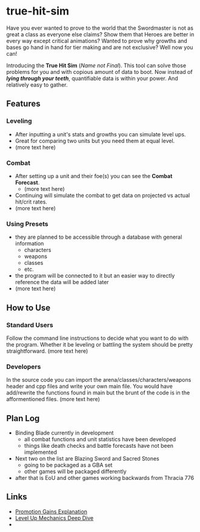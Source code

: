 # true-hit-sim
Have you ever wanted to prove to the world that the Swordmaster is not as great a class as everyone else claims? Show them that Heroes are better in every way except critical animations? Wanted to prove why growths and bases go hand in hand for tier making and are not exclusive? Well now you can! 

Introducing the **True Hit Sim** (*Name not Final*). This tool can solve those problems for you and with copious amount of data to boot. Now instead of ***lying through your teeth***, quantifiable data is within your power. And relatively easy to gather.

## Features
### Leveling
+ After inputting a unit's stats and growths you can simulate level ups.
+ Great for comparing two units but you need them at equal level.
+ (more text here)

### Combat
+ After setting up a unit and their foe(s) you can see the **Combat Forecast**.
  + (more text here)
+ Continuing will simulate the combat to get data on projected vs actual hit/crit rates.
+ (more text here)

### Using Presets
+ they are planned to be accessible through a database with general information
  + characters
  + weapons
  + classes
  + etc.
+ the program will be connected to it but an easier way to directly reference the data will be added later
+ (more text here)

## How to Use
### Standard Users
Follow the command line instructions to decide what you want to do with the program.
Whether it be leveling or battling the system should be pretty straightforward. (more text here)

### Developers
In the source code you can import the arena/classes/characters/weapons header and cpp files and write your own main file.
You would have add/rewrite the functions found in main but the brunt of the code is in the afformentioned files. (more text here)

## Plan Log
+ Binding Blade currently in development
  + all combat functions and unit statistics have been developed
  + things like death checks and battle forecasts have not been implemented
+ Next two on the list are Blazing Sword and Sacred Stones
  + going to be packaged as a GBA set
  + other games will be packaged differently 
+ after that is EoU and other games working backwards from Thracia 776

## Links
+ [Promotion Gains Explanation](https://www.reddit.com/r/fireemblem/comments/12owf4o/the_history_of_promotion_bonuses_across_the_series/)
+ [Level Up Mechanics Deep Dive](https://forums.serenesforest.net/index.php?/topic/91108-a-deep-dive-into-level-up-mechanics/)
+ 
